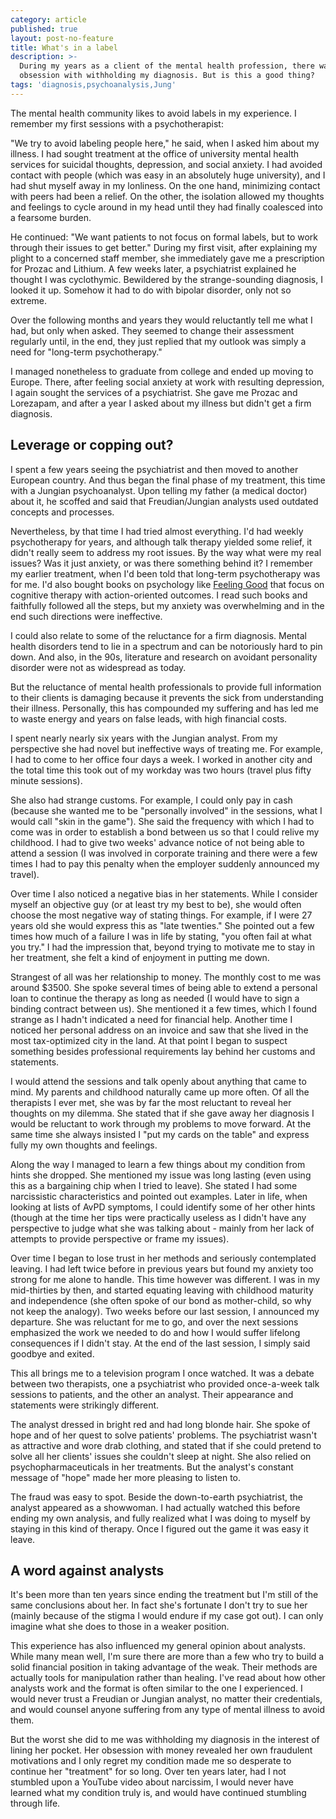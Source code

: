 ```yaml
---
category: article
published: true
layout: post-no-feature
title: What's in a label
description: >-
  During my years as a client of the mental health profession, there was an
  obsession with withholding my diagnosis. But is this a good thing?
tags: 'diagnosis,psychoanalysis,Jung'
---
```

The mental health community likes to avoid labels in my experience. I remember my first sessions with a psychotherapist:

"We try to avoid labeling people here," he said, when I asked him about my illness. I had sought treatment at the office of university mental health services for suicidal thoughts, depression, and social anxiety. I had avoided contact with people (which was easy in an absolutely huge university), and I had shut myself away in my lonliness. On the one hand, minimizing contact with peers had been a relief. On the other, the isolation allowed my thoughts and feelings to cycle around in my head until they had finally coalesced into a fearsome burden.

He continued: "We want patients to not focus on formal labels, but to work through their issues to get better." During my first visit, after explaining my plight to a concerned staff member, she immediately gave me a prescription for Prozac and Lithium. A few weeks later, a psychiatrist explained he thought I was cyclothymic. Bewildered by the strange-sounding diagnosis, I looked it up. Somehow it had to do with bipolar disorder, only not so extreme.

Over the following months and years they would reluctantly tell me what I had, but only when asked. They seemed to change their assessment regularly until, in the end, they just replied that my outlook was simply a need for "long-term psychotherapy."

I managed nonetheless to graduate from college and ended up moving to Europe. There, after feeling social anxiety at work with resulting depression, I again sought the services of a psychiatrist. She gave me Prozac and Lorezapam, and after a year I asked about my illness but didn't get a firm diagnosis.

## Leverage or copping out?

I spent a few years seeing the psychiatrist and then moved to another European country. And thus began the final phase of my treatment, this time with a Jungian psychoanalyst. Upon telling my father (a medical doctor) about it, he scoffed and said that Freudian/Jungian analysts used outdated concepts and processes.

Nevertheless, by that time I had tried almost everything. I'd had weekly psychotherapy for years, and although talk therapy yielded some relief, it didn't really seem to address my root issues. By the way what were my real issues? Was it just anxiety, or was there something behind it? I remember my earlier treatment, when I'd been told that long-term psychotherapy was for me. I'd also bought books on psychology like [Feeling Good](https://www.amazon.com/dp/0380810336) that focus on cognitive therapy with action-oriented outcomes. I read such books and faithfully followed all the steps, but my anxiety was overwhelming and in the end such directions were ineffective.

I could also relate to some of the reluctance for a firm diagnosis. Mental health disorders tend to lie in a spectrum and can be notoriously hard to pin down. And also, in the 90s, literature and research on avoidant personality disorder were not as widespread as today.

But the reluctance of mental health professionals to provide full information to their clients is damaging because it prevents the sick from understanding their illness. Personally, this has compounded my suffering and has led me to waste energy and years on false leads, with high financial costs.

I spent nearly nearly six years with the Jungian analyst. From my perspective she had novel but ineffective ways of treating me. For example, I had to come to her office four days a week. I worked in another city and the total time this took out of my workday was two hours (travel plus fifty minute sessions).

She also had strange customs. For example, I could only pay in cash (because she wanted me to be "personally involved" in the sessions, what I would call "skin in the game"). She said the frequency with which I had to come was in order to establish a bond between us so that I could relive my childhood. I had to give two weeks' advance notice of not being able to attend a session (I was involved in corporate training and there were a few times I had to pay this penalty when the employer suddenly announced my travel).

Over time I also noticed a negative bias in her statements. While I consider myself an objective guy (or at least try my best to be), she would often choose the most negative way of stating things. For example, if I were 27 years old she would express this as "late twenties." She pointed out a few times how much of a failure I was in life by stating, "you often fail at what you try." I had the impression that, beyond trying to motivate me to stay in her treatment, she felt a kind of enjoyment in putting me down.

Strangest of all was her relationship to money. The monthly cost to me was around $3500. She spoke several times of being able to extend a personal loan to continue the therapy as long as needed (I would have to sign a binding contract between us). She mentioned it a few times, which I found strange as I hadn't indicated a need for financial help. Another time I noticed her personal address on an invoice and saw that she lived in the most tax-optimized city in the land. At that point I began to suspect something besides professional requirements lay behind her customs and statements.

I would attend the sessions and talk openly about anything that came to mind. My parents and childhood naturally came up more often. Of all the therapists I ever met, she was by far the most reluctant to reveal her thoughts on my dilemma. She stated that if she gave away her diagnosis I would be reluctant to work through my problems to move forward. At the same time she always insisted I "put my cards on the table" and express fully my own thoughts and feelings.

Along the way I managed to learn a few things about my condition from hints she dropped. She mentioned my issue was long lasting (even using this as a bargaining chip when I tried to leave). She stated I had some narcissistic characteristics and pointed out examples. Later in life, when looking at lists of AvPD symptoms, I could identify some of her other hints (though at the time her tips were practically useless as I didn't have any perspective to judge what she was talking about - mainly from her lack of attempts to provide perspective or frame my issues).

Over time I began to lose trust in her methods and seriously contemplated leaving. I had left twice before in previous years but found my anxiety too strong for me alone to handle. This time however was different. I was in my mid-thirties by then, and started equating leaving with childhood maturity and independence (she often spoke of our bond as mother-child, so why not keep the analogy). Two weeks before our last session, I announced my departure. She was reluctant for me to go, and over the next sessions emphasized the work we needed to do and how I would suffer lifelong consequences if I didn't stay. At the end of the last session, I simply said goodbye and exited.

This all brings me to a television program I once watched. It was a debate between two therapists, one a psychiatrist who provided once-a-week talk sessions to patients, and the other an analyst. Their appearance and statements were strikingly different.

The analyst dressed in bright red and had long blonde hair. She spoke of hope and of her quest to solve patients' problems. The psychiatrist wasn't as attractive and wore drab clothing, and stated that if she could pretend to solve all her clients' issues she couldn't sleep at night. She also relied on psychopharmaceuticals in her treatments. But the analyst's constant message of "hope" made her more pleasing to listen to.

The fraud was easy to spot. Beside the down-to-earth psychiatrist, the analyst appeared as a showwoman. I had actually watched this before ending my own analysis, and fully realized what I was doing to myself by staying in this kind of therapy. Once I figured out the game it was easy it leave.

## A word against analysts

It's been more than ten years since ending the treatment but I'm still of the same conclusions about her. In fact she's fortunate I don't try to sue her (mainly because of the stigma I would endure if my case got out). I can only imagine what she does to those in a weaker position.

This experience has also influenced my general opinion about analysts. While many mean well, I'm sure there are more than a few who try to build a solid financial position in taking advantage of the weak. Their methods are actually tools for manipulation rather than healing. I've read about how other analysts work and the format is often similar to the one I experienced. I would never trust a Freudian or Jungian analyst, no matter their credentials, and would counsel anyone suffering from any type of mental illness to avoid them.

But the worst she did to me was withholding my diagnosis in the interest of lining her pocket. Her obsession with money revealed her own fraudulent motivations and I only regret my condition made me so desperate to continue her "treatment" for so long. Over ten years later, had I not stumbled upon a YouTube video about narcissim, I would never have learned what my condition truly is, and would have continued stumbling through life.

